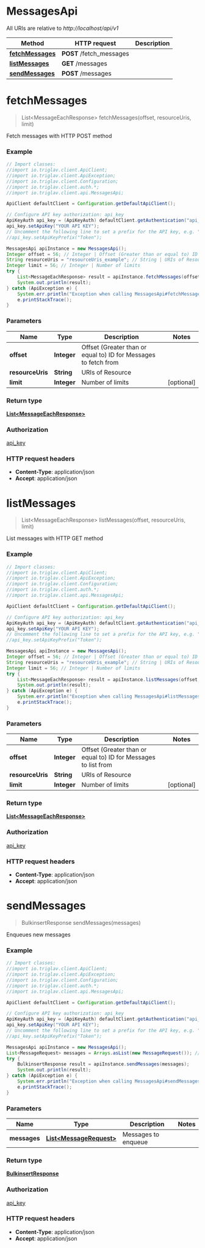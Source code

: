 # MessagesApi

All URIs are relative to *http://localhost/api/v1*

Method | HTTP request | Description
------------- | ------------- | -------------
[**fetchMessages**](MessagesApi.md#fetchMessages) | **POST** /fetch_messages | 
[**listMessages**](MessagesApi.md#listMessages) | **GET** /messages | 
[**sendMessages**](MessagesApi.md#sendMessages) | **POST** /messages | 


<a name="fetchMessages"></a>
# **fetchMessages**
> List&lt;MessageEachResponse&gt; fetchMessages(offset, resourceUris, limit)



Fetch messages with HTTP POST method

### Example
```java
// Import classes:
//import io.triglav.client.ApiClient;
//import io.triglav.client.ApiException;
//import io.triglav.client.Configuration;
//import io.triglav.client.auth.*;
//import io.triglav.client.api.MessagesApi;

ApiClient defaultClient = Configuration.getDefaultApiClient();

// Configure API key authorization: api_key
ApiKeyAuth api_key = (ApiKeyAuth) defaultClient.getAuthentication("api_key");
api_key.setApiKey("YOUR API KEY");
// Uncomment the following line to set a prefix for the API key, e.g. "Token" (defaults to null)
//api_key.setApiKeyPrefix("Token");

MessagesApi apiInstance = new MessagesApi();
Integer offset = 56; // Integer | Offset (Greater than or equal to) ID for Messages to fetch from
String resourceUris = "resourceUris_example"; // String | URIs of Resource
Integer limit = 56; // Integer | Number of limits
try {
    List<MessageEachResponse> result = apiInstance.fetchMessages(offset, resourceUris, limit);
    System.out.println(result);
} catch (ApiException e) {
    System.err.println("Exception when calling MessagesApi#fetchMessages");
    e.printStackTrace();
}
```

### Parameters

Name | Type | Description  | Notes
------------- | ------------- | ------------- | -------------
 **offset** | **Integer**| Offset (Greater than or equal to) ID for Messages to fetch from |
 **resourceUris** | **String**| URIs of Resource |
 **limit** | **Integer**| Number of limits | [optional]

### Return type

[**List&lt;MessageEachResponse&gt;**](MessageEachResponse.md)

### Authorization

[api_key](../README.md#api_key)

### HTTP request headers

 - **Content-Type**: application/json
 - **Accept**: application/json

<a name="listMessages"></a>
# **listMessages**
> List&lt;MessageEachResponse&gt; listMessages(offset, resourceUris, limit)



List messages with HTTP GET method

### Example
```java
// Import classes:
//import io.triglav.client.ApiClient;
//import io.triglav.client.ApiException;
//import io.triglav.client.Configuration;
//import io.triglav.client.auth.*;
//import io.triglav.client.api.MessagesApi;

ApiClient defaultClient = Configuration.getDefaultApiClient();

// Configure API key authorization: api_key
ApiKeyAuth api_key = (ApiKeyAuth) defaultClient.getAuthentication("api_key");
api_key.setApiKey("YOUR API KEY");
// Uncomment the following line to set a prefix for the API key, e.g. "Token" (defaults to null)
//api_key.setApiKeyPrefix("Token");

MessagesApi apiInstance = new MessagesApi();
Integer offset = 56; // Integer | Offset (Greater than or equal to) ID for Messages to list from
String resourceUris = "resourceUris_example"; // String | URIs of Resource
Integer limit = 56; // Integer | Number of limits
try {
    List<MessageEachResponse> result = apiInstance.listMessages(offset, resourceUris, limit);
    System.out.println(result);
} catch (ApiException e) {
    System.err.println("Exception when calling MessagesApi#listMessages");
    e.printStackTrace();
}
```

### Parameters

Name | Type | Description  | Notes
------------- | ------------- | ------------- | -------------
 **offset** | **Integer**| Offset (Greater than or equal to) ID for Messages to list from |
 **resourceUris** | **String**| URIs of Resource |
 **limit** | **Integer**| Number of limits | [optional]

### Return type

[**List&lt;MessageEachResponse&gt;**](MessageEachResponse.md)

### Authorization

[api_key](../README.md#api_key)

### HTTP request headers

 - **Content-Type**: application/json
 - **Accept**: application/json

<a name="sendMessages"></a>
# **sendMessages**
> BulkinsertResponse sendMessages(messages)



Enqueues new messages

### Example
```java
// Import classes:
//import io.triglav.client.ApiClient;
//import io.triglav.client.ApiException;
//import io.triglav.client.Configuration;
//import io.triglav.client.auth.*;
//import io.triglav.client.api.MessagesApi;

ApiClient defaultClient = Configuration.getDefaultApiClient();

// Configure API key authorization: api_key
ApiKeyAuth api_key = (ApiKeyAuth) defaultClient.getAuthentication("api_key");
api_key.setApiKey("YOUR API KEY");
// Uncomment the following line to set a prefix for the API key, e.g. "Token" (defaults to null)
//api_key.setApiKeyPrefix("Token");

MessagesApi apiInstance = new MessagesApi();
List<MessageRequest> messages = Arrays.asList(new MessageRequest()); // List<MessageRequest> | Messages to enqueue
try {
    BulkinsertResponse result = apiInstance.sendMessages(messages);
    System.out.println(result);
} catch (ApiException e) {
    System.err.println("Exception when calling MessagesApi#sendMessages");
    e.printStackTrace();
}
```

### Parameters

Name | Type | Description  | Notes
------------- | ------------- | ------------- | -------------
 **messages** | [**List&lt;MessageRequest&gt;**](MessageRequest.md)| Messages to enqueue |

### Return type

[**BulkinsertResponse**](BulkinsertResponse.md)

### Authorization

[api_key](../README.md#api_key)

### HTTP request headers

 - **Content-Type**: application/json
 - **Accept**: application/json

